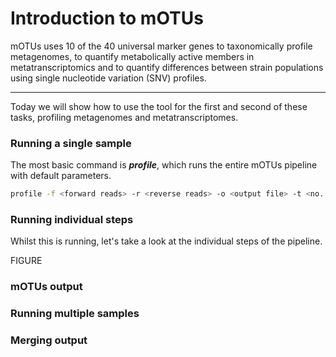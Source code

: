 # Introduction to mOTUs

mOTUs uses 10 of the 40 universal marker genes to taxonomically profile metagenomes, to quantify metabolically active members in metatranscriptomics and to quantify differences between strain populations using single nucleotide variation (SNV) profiles.

---

Today we will show how to use the tool for the first and second of these tasks, profiling metagenomes and metatranscriptomes.

### Running a single sample

The most basic command is ***profile***, which runs the entire mOTUs pipeline with default parameters.

```bash
profile -f <forward reads> -r <reverse reads> -o <output file> -t <no. threads>
```

### Running individual steps

Whilst this is running, let's take a look at the individual steps of the pipeline.

FIGURE



### mOTUs output

### Running multiple samples

### Merging output
